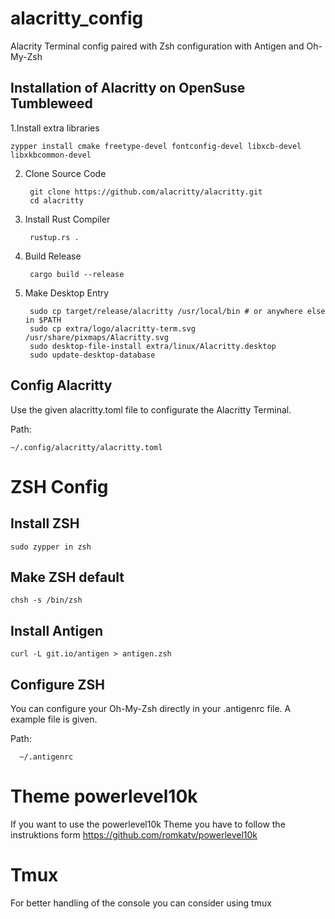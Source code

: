 # alacritty_config
Alacrity Terminal config paired with Zsh configuration with Antigen and Oh-My-Zsh


## Installation of Alacritty on OpenSuse Tumbleweed

1.Install extra libraries

    zypper install cmake freetype-devel fontconfig-devel libxcb-devel libxkbcommon-devel


2. Clone Source Code

        git clone https://github.com/alacritty/alacritty.git
        cd alacritty

5. Install Rust Compiler

        rustup.rs .

6. Build Release

        cargo build --release

8. Make Desktop Entry

        sudo cp target/release/alacritty /usr/local/bin # or anywhere else in $PATH
        sudo cp extra/logo/alacritty-term.svg /usr/share/pixmaps/Alacritty.svg
        sudo desktop-file-install extra/linux/Alacritty.desktop
        sudo update-desktop-database

## Config Alacritty
  Use the given alacritty.toml file to configurate the Alacritty Terminal.
  
  Path:
  
    ~/.config/alacritty/alacritty.toml


# ZSH Config 

## Install ZSH 

    sudo zypper in zsh 

## Make ZSH default

    chsh -s /bin/zsh

## Install Antigen

    curl -L git.io/antigen > antigen.zsh

## Configure ZSH 

You can configure your Oh-My-Zsh directly in your .antigenrc file. A example file is given.

Path:

      ~/.antigenrc


# Theme powerlevel10k
If you want to use the powerlevel10k Theme you have to follow the instruktions form https://github.com/romkatv/powerlevel10k

# Tmux
For better handling of the console you can consider using tmux 

